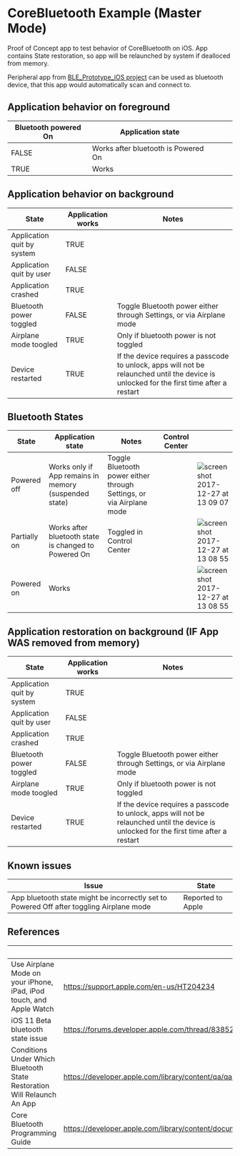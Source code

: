 # CoreBluetooth Example (Master Mode)


Proof of Concept app to test behavior of CoreBluetooth on iOS. App contains State restoration, so app will be relaunched by system if dealloced from memory.

Peripheral app from [BLE_Prototype_iOS project](https://github.com/Qase/BLE_Prototype_iOS) can be used as bluetooth device, that this app would automatically scan and connect to.

## Application behavior on foreground

| Bluetooth powered On | Application state                   |  |  |  | 
|----------------------|-------------------------------------|--|--|--| 
| FALSE                | Works after bluetooth is Powered On |  |  |  | 
| TRUE                 | Works                               |  |  |  | 


## Application behavior on background

| State                      | Application works | Notes                                                                                                                                    | 
|----------------------------|-------------------|------------------------------------------------------------------------------------------------------------------------------------------| 
| Application quit by system | TRUE              |                                                                                                                                          | 
| Application quit by user   | FALSE             |                                                                                                                                          | 
| Application crashed        | TRUE              |                                                                                                                                          | 
| Bluetooth power toggled    | FALSE             | Toggle Bluetooth power either through Settings, or via Airplane mode                                                                     | 
| Airplane mode toogled      | TRUE              | Only if bluetooth power is not toggled                                                                                                   | 
| Device restarted           | TRUE              | If the device requires a passcode to unlock, apps will not be relaunched until the device is unlocked for the first time after a restart | 


## Bluetooth States
| State        | Application state                                     | Notes                                                                | Control Center |  | 
|--------------|-------------------------------------------------------|----------------------------------------------------------------------|----------------|--| 
| Powered off  | Works only if App remains in memory (suspended state) | Toggle Bluetooth power either through Settings, or via Airplane mode |                | ![screen shot 2017-12-27 at 13 09 07](https://user-images.githubusercontent.com/5677479/34609561-94a507d4-f21d-11e7-86d5-5a641311203a.png) | 
| Partially on | Works after bluetooth state is changed to Powered On  | Toggled in Control Center                                            |                | ![screen shot 2017-12-27 at 13 08 55](https://user-images.githubusercontent.com/5677479/34609557-911bf26c-f21d-11e7-9787-7e88752efbf1.png) | 
| Powered on   | Works                                                 |                                                                      |                | ![screen shot 2017-12-27 at 13 08 55](https://user-images.githubusercontent.com/5677479/34609555-8e1e4f6a-f21d-11e7-9b4c-4aef7554617a.png) | 


## Application restoration on background (IF App WAS removed from memory)

| State                      | Application works | Notes                                                                                                                                    | 
|----------------------------|-------------------|------------------------------------------------------------------------------------------------------------------------------------------| 
| Application quit by system | TRUE              |                                                                                                                                          | 
| Application quit by user   | FALSE             |                                                                                                                                          | 
| Application crashed        | TRUE              |                                                                                                                                          | 
| Bluetooth power toggled    | FALSE             | Toggle Bluetooth power either through Settings, or via Airplane mode                                                                     | 
| Airplane mode toogled      | TRUE              | Only if bluetooth power is not toggled                                                                                                   | 
| Device restarted           | TRUE              | If the device requires a passcode to unlock, apps will not be relaunched until the device is unlocked for the first time after a restart | 



## Known issues

| Issue                                                                                    | State             | 
|------------------------------------------------------------------------------------------|-------------------| 
| App bluetooth state might be incorrectly set to Powered Off after toggling Airplane mode | Reported to Apple | 


## References

|                                                                         | Link                                                                                                                                                   | 
|-------------------------------------------------------------------------|--------------------------------------------------------------------------------------------------------------------------------------------------------| 
| Use Airplane Mode on your iPhone, iPad, iPod touch, and Apple Watch     | https://support.apple.com/en-us/HT204234                                                                                                               | 
| iOS 11 Beta bluetooth state issue                                       | https://forums.developer.apple.com/thread/83852                                                                                                        | 
| Conditions Under Which Bluetooth State Restoration Will Relaunch An App | https://developer.apple.com/library/content/qa/qa1962/_index.html                                                                                      | 
| Core Bluetooth Programming Guide                                        | https://developer.apple.com/library/content/documentation/NetworkingInternetWeb/Conceptual/CoreBluetooth_concepts/AboutCoreBluetooth/Introduction.html | 
